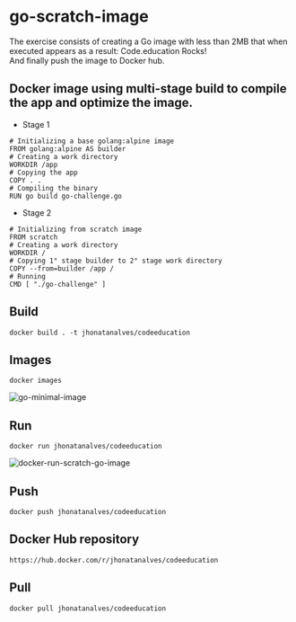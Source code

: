 # go-scratch-image
The exercise consists of creating a Go image with less than 2MB that when executed appears as a result: Code.education Rocks!<br>
And finally push the image to Docker hub.

## Docker image using multi-stage build to compile the app and optimize the image.

- Stage 1

```
# Initializing a base golang:alpine image
FROM golang:alpine AS builder
# Creating a work directory
WORKDIR /app
# Copying the app
COPY . .
# Compiling the binary
RUN go build go-challenge.go
```
- Stage 2
```
# Initializing from scratch image
FROM scratch
# Creating a work directory
WORKDIR /
# Copying 1° stage builder to 2° stage work directory
COPY --from=builder /app /
# Running
CMD [ "./go-challenge" ]
```

## Build 

```
docker build . -t jhonatanalves/codeeducation
```

## Images

```
docker images
```

![go-minimal-image](https://user-images.githubusercontent.com/71884829/203049475-16f7d28b-b9f3-422d-8d06-18a149058daa.png)

## Run

```
docker run jhonatanalves/codeeducation
```
![docker-run-scratch-go-image](https://user-images.githubusercontent.com/71884829/203051881-7c7b960a-80e1-4055-a220-a3b62e79eebc.png)

## Push

```
docker push jhonatanalves/codeeducation
```

## Docker Hub repository

```
https://hub.docker.com/r/jhonatanalves/codeeducation
```

## Pull

```
docker pull jhonatanalves/codeeducation
```
